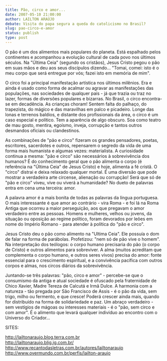 ```yaml
---
title: Pão, circo e amor...
date: 2007-05-10 21:00:00
author: LAILTON ARAÚJO
debate: Visita do papa segura a queda do catolicismo no Brasil?
slug: pao-circo-e-amor
status: publish 
type: post
---
```


  
O pão é um dos alimentos mais populares do planeta. Está espalhado pelos continentes e acompanhou a evolução cultural de cada povo nos últimos séculos. Na "Última Ceia" (segundo os cristãos), Jesus Cristo pegou o pão em suas mãos e deu aos seus discípulos dizendo... "Tomai, comei: isto é o meu corpo que será entregue por vós; fazei isto em memória de mim".  
  
O circo foi a principal manifestação artística nos últimos milênios. Era e ainda é usado como forma de acalmar ou agravar as manifestações das populações, nas sociedades de qualquer país - já que trazia ou traz no lazer, formas de diversões populares e bizarras. No Brasil, o circo encontra-se em decadência. As crianças choram! Sentem falta do palhaço, do trapezista, do mágico e das maravilhas em palco e picadeiro. Longe das lonas e terrenos baldios, e distante dos profissionais da área, o circo é um caso especial e político. Tem a aparência de algo obscuro. Soa como teatro de mau gosto, mentira, egoísmo, inveja, corrupção e tantos outros desmandos oficiais ou clandestinos.  
  
As combinações de "pão e circo" fizeram os grandes pensadores, poetas, escritores, sacerdotes e outros, repensarem o segredo da vida de uma forma mais humanista e algumas vezes: materialista. A curiosidade continua a mesma: "pão e circo" são necessários à sobrevivência dos humanos? É do conhecimento geral que o pão alimenta o corpo (é referência na "Última Ceia" de Jesus Cristo) e hoje, alimenta a fé cristã. O "circo" distrai e deixa relaxado qualquer mortal. É uma diversão que pode mostrar a verdadeira arte circense, alienação ou corrupção! Será que só de "pão e circo" viveu, vive ou viverá a humanidade? No dueto de palavras entra em cena uma terceira: amor.  
  
A palavra amor é a mais bonita de todas as palavras da língua portuguesa. O mais interessante é que amor ao contrário - vira Roma - e foi lá na Roma Antiga que ocorreu a maior perseguição, aos que pregavam o amor verdadeiro entre as pessoas. Homens e mulheres, velhos ou jovens, da situação ou oposição ao regime político, foram devorados por leões em nome do Império Romano - para atender à política do "pão e circo".  
  
Jesus Cristo deu o pão como alimento na "Ultima Ceia". Ele possuía o dom de falar na forma de parábolas. Profetizou: "nem só de pão vive o homem". Na interpretação dos teólogos: o corpo humano precisaria do pão (o corpo de Cristo) e outros alimentos para sobreviver. A alma (muitos acreditam que complementa o corpo humano, e outros seres vivos) precisa do amor: fonte essencial para o crescimento espiritual, e a convivência pacífica com outros corpos e almas, nos circos diários da sobrevivência.  
  
Juntando-se três palavras: "pão, circo e amor" - percebe-se que o consumismo da antiga e atual sociedade é ofuscado pela fraternidade de Chico Xavier, Madre Tereza de Calcutá e Irmã Dulce. A harmonia com a natureza - tão pregada por São Francisco de Assis - é o pão da vida, sem trigo, milho ou fermento, e que cresce! Poderá crescer ainda mais, quando for distribuído na forma de solidariedade e paz. Um abraço verdadeiro - sem vestígios de mágoas ou interesses materiais - é o "pão, sem circo e com amor". É o alimento que levará qualquer indivíduo ao encontro com o Universo do Criador...   
  
SITES:  
  
http://lailtonaraujo.blog.terra.com.br  
http://lailtonaraujo.blig.ig.com.br/  
http://www.recantodasletras.com.br/autores/lailtonaraujo  
http://www.overmundo.com.br/perfis/lailton-araujo
